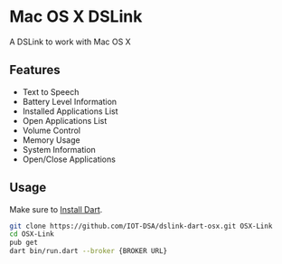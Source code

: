 # Mac OS X DSLink

A DSLink to work with Mac OS X

## Features

- Text to Speech
- Battery Level Information
- Installed Applications List
- Open Applications List
- Volume Control
- Memory Usage
- System Information
- Open/Close Applications

## Usage

Make sure to [Install Dart](https://www.dartlang.org/downloads/mac.html).

```bash
git clone https://github.com/IOT-DSA/dslink-dart-osx.git OSX-Link
cd OSX-Link
pub get
dart bin/run.dart --broker {BROKER URL}
```
